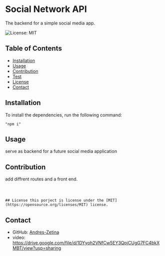 # Social Network API
The backend for a simple social media app.

  ![License: MIT](https://img.shields.io/badge/License-MIT-yellow.svg)
  
  ## Table of Contents
  - [Installation](#installation)
  - [Usage](#usage)
  - [Contribution](#contribution)
  - [Test](#test)
  - [License](#license)
  - [Contact](#contact)
  
  ## Installation
  
  To install the dependencies, run the following command:
  
  ```
  "npm i"
  ```
  
  ## Usage
  
  serve as backend for a future social media application
  
  ## Contribution
  
  add diffrent routes and a front end.
  
  #
  ```
  
  ## License this porject is license under the [MIT](https://opensource.org/licenses/MIT) license.
  ```
  ## Contact
  
  - GitHub: [Andres-Zetina](https://github.com/Andres-Zetina/Social_Network_API)
  - video: https://drive.google.com/file/d/1DYyoh2VNfCw5EY3QpjCUgG7FC4bkXMBT/view?usp=sharing
